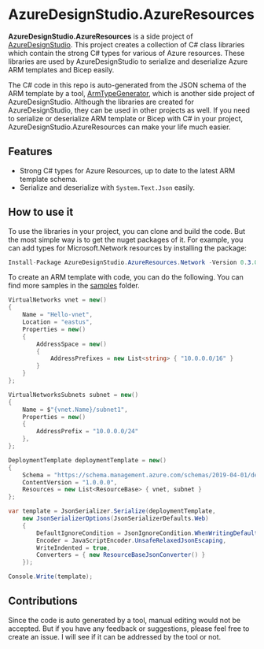 # AzureDesignStudio.AzureResources

**AzureDesignStudio.AzureResources** is a side project of [AzureDesignStudio](https://github.com/chunliu/AzureDesignStudio). This project creates a collection of C# class libraries which contain the strong C# types for various of Azure resources. These libraries are used by AzureDesignStudio to serialize and deserialize Azure ARM templates and Bicep easily.

The C# code in this repo is auto-generated from the JSON schema of the ARM template by a tool, [ArmTypeGenerator](https://github.com/chunliu/ArmTypeGenerator), which is another side project of AzureDesignStudio.
Although the libraries are created for AzureDesignStudio, they can be used in other projects as well. If you need to serialize or deserialize ARM template or Bicep with C# in your project, AzureDesignStudio.AzureResources can make your life much easier.

## Features

- Strong C# types for Azure Resources, up to date to the latest ARM template schema.
- Serialize and deserialize with `System.Text.Json` easily.

## How to use it

To use the libraries in your project, you can clone and build the code. But the most simple way is to get the nuget packages of it. For example, you can add types for Microsoft.Network resources by installing the package:

```csharp
Install-Package AzureDesignStudio.AzureResources.Network -Version 0.3.0
```

To create an ARM template with code, you can do the following. You can find more samples in the [samples](/samples/) folder.

```csharp
VirtualNetworks vnet = new()
{
    Name = "Hello-vnet",
    Location = "eastus",
    Properties = new()
    {
        AddressSpace = new()
        {
            AddressPrefixes = new List<string> { "10.0.0.0/16" }
        }
    }
};

VirtualNetworksSubnets subnet = new()
{
    Name = $"{vnet.Name}/subnet1",
    Properties = new()
    {
        AddressPrefix = "10.0.0.0/24"
    },
};

DeploymentTemplate deploymentTemplate = new()
{
    Schema = "https://schema.management.azure.com/schemas/2019-04-01/deploymentTemplate.json#",
    ContentVersion = "1.0.0.0",
    Resources = new List<ResourceBase> { vnet, subnet }
};

var template = JsonSerializer.Serialize(deploymentTemplate,
    new JsonSerializerOptions(JsonSerializerDefaults.Web)
    {
        DefaultIgnoreCondition = JsonIgnoreCondition.WhenWritingDefault,
        Encoder = JavaScriptEncoder.UnsafeRelaxedJsonEscaping,
        WriteIndented = true,
        Converters = { new ResourceBaseJsonConverter() }
    });

Console.Write(template);
```

## Contributions

Since the code is auto generated by a tool, manual editing would not be accepted. But if you have any feedback or suggestions, please feel free to create an issue. I will see if it can be addressed by the tool or not.
